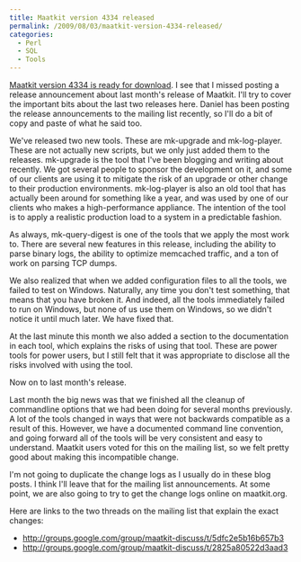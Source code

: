 ```yaml
---
title: Maatkit version 4334 released
permalink: /2009/08/03/maatkit-version-4334-released/
categories:
  - Perl
  - SQL
  - Tools
---
```

[Maatkit version 4334 is ready for download][1]. I see that I missed posting a release announcement about last month's release of Maatkit. I'll try to cover the important bits about the last two releases here. Daniel has been posting the release announcements to the mailing list recently, so I'll do a bit of copy and paste of what he said too.

We've released two new tools. These are mk-upgrade and mk-log-player. These are not actually new scripts, but we only just added them to the releases. mk-upgrade is the tool that I've been blogging and writing about recently. We got several people to sponsor the development on it, and some of our clients are using it to mitigate the risk of an upgrade or other change to their production environments. mk-log-player is also an old tool that has actually been around for something like a year, and was used by one of our clients who makes a high-performance appliance. The intention of the tool is to apply a realistic production load to a system in a predictable fashion.

As always, mk-query-digest is one of the tools that we apply the most work to. There are several new features in this release, including the ability to parse binary logs, the ability to optimize memcached traffic, and a ton of work on parsing TCP dumps.

We also realized that when we added configuration files to all the tools, we failed to test on Windows. Naturally, any time you don't test something, that means that you have broken it. And indeed, all the tools immediately failed to run on Windows, but none of us use them on Windows, so we didn't notice it until much later. We have fixed that.

At the last minute this month we also added a section to the documentation in each tool, which explains the risks of using that tool. These are power tools for power users, but I still felt that it was appropriate to disclose all the risks involved with using the tool.

Now on to last month's release.

Last month the big news was that we finished all the cleanup of commandline options that we had been doing for several months previously. A lot of the tools changed in ways that were not backwards compatible as a result of this. However, we have a documented command line convention, and going forward all of the tools will be very consistent and easy to understand. Maatkit users voted for this on the mailing list, so we felt pretty good about making this incompatible change.

I'm not going to duplicate the change logs as I usually do in these blog posts. I think I'll leave that for the mailing list announcements. At some point, we are also going to try to get the change logs online on maatkit.org.

Here are links to the two threads on the mailing list that explain the exact changes:

*   <http://groups.google.com/group/maatkit-discuss/t/5dfc2e5b16b657b3>
*   <http://groups.google.com/group/maatkit-discuss/t/2825a80522d3aad3>

 [1]: http://code.google.com/p/maatkit/downloads/list
